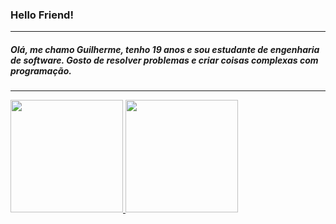 ### Hello Friend!
---

##### Olá, me chamo Guilherme, tenho 19 anos e sou estudante de engenharia de software. Gosto de resolver problemas e criar coisas complexas com programação.

---

<div align="left">
  <a href="https://github.com/korsbit">
    <img height="180em" src="https://github-readme-stats.vercel.app/api?username=korsbit&show_icons=true&theme=dracula&include_all_commits=true&count_private=true"/>
    <img height="180em" src="https://github-readme-stats.vercel.app/api/top-langs/?username=korsbit&layout=compact&langs_count=7&theme=dracula"/>
</div>
